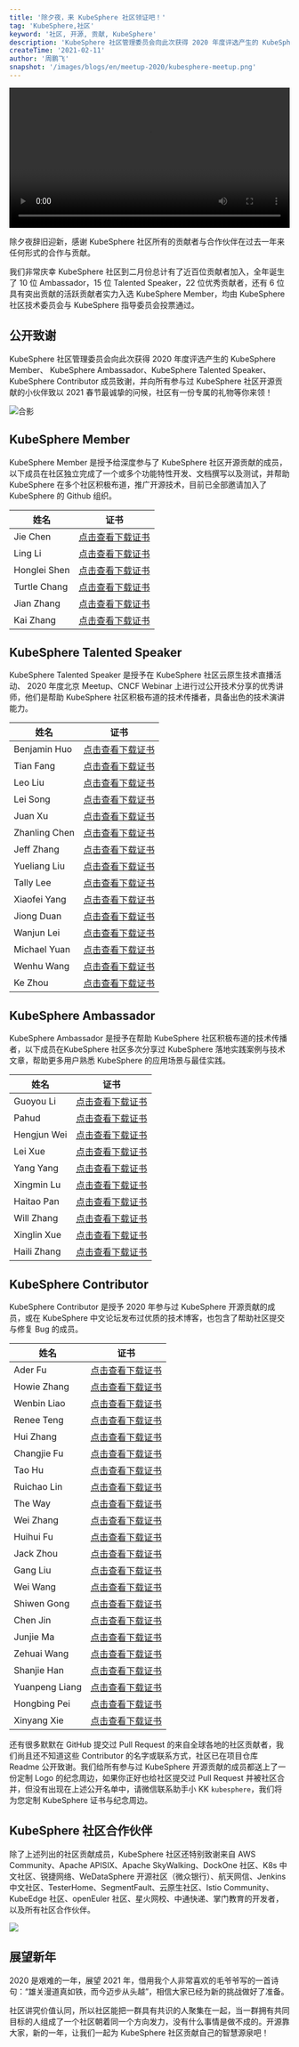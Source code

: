 ```yaml
---
title: '除夕夜，来 KubeSphere 社区领证吧！'
tag: 'KubeSphere,社区'
keyword: '社区, 开源, 贡献, KubeSphere'
description: 'KubeSphere 社区管理委员会向此次获得 2020 年度评选产生的 KubeSphere Member、 KubeSphere Ambassador、KubeSphere Talented Speaker、KubeSphere Contributor 成员致谢。'
createTime: '2021-02-11'
author: '周鹏飞'
snapshot: '/images/blogs/en/meetup-2020/kubesphere-meetup.png'
---
```


<video controls="controls" style="width: 100% !important; height: auto !important;">
  <source type="video/mp4" src="https://kubesphere-community.pek3b.qingstor.com/videos/meetup%20final%200131.mp4">
</video>

除夕夜辞旧迎新，感谢 KubeSphere 社区所有的贡献者与合作伙伴在过去一年来任何形式的合作与贡献。

我们非常庆幸 KubeSphere 社区到二月份总计有了近百位贡献者加入，全年诞生了 10 位 Ambassador，15 位 Talented Speaker，22 位优秀贡献者，还有 6 位具有突出贡献的活跃贡献者实力入选 KubeSphere Member，均由 KubeSphere 社区技术委员会与 KubeSphere 指导委员会投票通过。

## 公开致谢

KubeSphere 社区管理委员会向此次获得 2020 年度评选产生的 KubeSphere Member、 KubeSphere Ambassador、KubeSphere Talented Speaker、KubeSphere Contributor 成员致谢，并向所有参与过 KubeSphere 社区开源贡献的小伙伴致以 2021 春节最诚挚的问候，社区有一份专属的礼物等你来领！

![合影](https://pek3b.qingstor.com/kubesphere-community/images/20210211222956.png)

## KubeSphere Member

KubeSphere Member 是授予给深度参与了 KubeSphere 社区开源贡献的成员，以下成员在社区独立完成了一个或多个功能特性开发、文档撰写以及测试，并帮助 KubeSphere 在多个社区积极布道，推广开源技术，目前已全部邀请加入了 KubeSphere 的 Github 组织。

| 姓名 | 证书 |
| ---- | ---- |
|Jie Chen|[点击查看下载证书](https://kubesphere-community.pek3b.qingstor.com/images/certificates/member-chenjie.png) |
|Ling Li|[点击查看下载证书](https://kubesphere-community.pek3b.qingstor.com/images/certificates/member-liling.png) |
|Honglei Shen|[点击查看下载证书](https://kubesphere-community.pek3b.qingstor.com/images/certificates/member-shenhonglei.png) |
|Turtle Chang|[点击查看下载证书](https://kubesphere-community.pek3b.qingstor.com/images/certificates/member-turtlechang.png) |
|Jian Zhang|[点击查看下载证书](https://kubesphere-community.pek3b.qingstor.com/images/certificates/member-zhagnjian.png) |
|Kai Zhang|[点击查看下载证书](https://kubesphere-community.pek3b.qingstor.com/images/certificates/member-zhangkai.png) |

## KubeSphere Talented Speaker

KubeSphere Talented Speaker 是授予在 KubeSphere 社区云原生技术直播活动、 2020 年度北京 Meetup、CNCF Webinar 上进行过公开技术分享的优秀讲师，他们是帮助 KubeSphere 社区积极布道的技术传播者，具备出色的技术演讲能力。

| 姓名 | 证书 |
| ---- | ---- |
|Benjamin Huo|[点击查看下载证书](https://kubesphere-community.pek3b.qingstor.com/images/certificates/speaker-benjaminhuo.png) |
|Tian Fang|[点击查看下载证书](https://kubesphere-community.pek3b.qingstor.com/images/certificates/speaker-fangtian.png) |
|Leo Liu|[点击查看下载证书](https://kubesphere-community.pek3b.qingstor.com/images/certificates/speaker-leoliu.png) |
|Lei Song|[点击查看下载证书](https://kubesphere-community.pek3b.qingstor.com/images/certificates/speaker-songlei.png) |
|Juan Xu|[点击查看下载证书](https://kubesphere-community.pek3b.qingstor.com/images/certificates/speaker-xujuan.png)|
|Zhanling Chen|[点击查看下载证书](https://kubesphere-community.pek3b.qingstor.com/images/certificates/speaker-chenzhanling.png) |
|Jeff Zhang|[点击查看下载证书](https://kubesphere-community.pek3b.qingstor.com/images/certificates/speaker-jeffzhang.png) |
|Yueliang Liu|[点击查看下载证书](https://kubesphere-community.pek3b.qingstor.com/images/certificates/speaker-liuyueliang.png) |
|Tally Lee|[点击查看下载证书](https://kubesphere-community.pek3b.qingstor.com/images/certificates/speaker-tallylee.png) |
|Xiaofei Yang|[点击查看下载证书](https://kubesphere-community.pek3b.qingstor.com/images/certificates/speaker-yangxiaofei.png) |
|Jiong Duan|[点击查看下载证书](https://kubesphere-community.pek3b.qingstor.com/images/certificates/speaker-duanjiong.png) |
|Wanjun Lei|[点击查看下载证书](https://kubesphere-community.pek3b.qingstor.com/images/certificates/speaker-leiwanjun.png) |
|Michael Yuan|[点击查看下载证书](https://kubesphere-community.pek3b.qingstor.com/images/certificates/speaker-michaelyuan.png) |
|Wenhu Wang|[点击查看下载证书](https://kubesphere-community.pek3b.qingstor.com/images/certificates/speaker-wangwenhu.png) |
|Ke Zhou|[点击查看下载证书](https://kubesphere-community.pek3b.qingstor.com/images/certificates/speaker-zhouke.png) |

## KubeSphere Ambassador

KubeSphere Ambassador 是授予在帮助 KubeSphere 社区积极布道的技术传播者，以下成员在KubeSphere 社区多次分享过 KubeSphere 落地实践案例与技术文章，帮助更多用户熟悉 KubeSphere 的应用场景与最佳实践。

| 姓名 | 证书 |
| ---- | ---- |
|Guoyou Li|[点击查看下载证书](https://kubesphere-community.pek3b.qingstor.com/images/certificates/ambassador-liguoyou.png) |
|Pahud|[点击查看下载证书](https://kubesphere-community.pek3b.qingstor.com/images/certificates/ambassador-pahud.png) |
|Hengjun Wei|[点击查看下载证书](https://kubesphere-community.pek3b.qingstor.com/images/certificates/ambassador-weihengjun.png) |
|Lei Xue|[点击查看下载证书](https://kubesphere-community.pek3b.qingstor.com/images/certificates/ambassador-xuelei.png) |
|Yang Yang|[点击查看下载证书](https://kubesphere-community.pek3b.qingstor.com/images/certificates/ambassador-yangyang.png)|
|Xingmin Lu|[点击查看下载证书](https://kubesphere-community.pek3b.qingstor.com/images/certificates/ambassador-luxingmin.png) |
|Haitao Pan|[点击查看下载证书](https://kubesphere-community.pek3b.qingstor.com/images/certificates/ambassador-panhaitao.png) |
|Will Zhang|[点击查看下载证书](https://kubesphere-community.pek3b.qingstor.com/images/certificates/ambassador-willzhang.png) |
|Xinglin Xue|[点击查看下载证书](https://kubesphere-community.pek3b.qingstor.com/images/certificates/ambassador-xuexinglin.png) |
|Haili Zhang|[点击查看下载证书](https://kubesphere-community.pek3b.qingstor.com/images/certificates/ambassador-zhanghaili.png) |

## KubeSphere Contributor

KubeSphere Contributor 是授予 2020 年参与过 KubeSphere 开源贡献的成员，或在 KubeSphere 中文论坛发布过优质的技术博客，也包含了帮助社区提交与修复 Bug 的成员。

| 姓名 | 证书 |
| ---- | ---- |
|Ader Fu|[点击查看下载证书](https://kubesphere-community.pek3b.qingstor.com/images/certificates/contributor-aderfu.png) |
|Howie Zhang|[点击查看下载证书](https://kubesphere-community.pek3b.qingstor.com/images/certificates/contributor-howiezhang.png) |
|Wenbin Liao|[点击查看下载证书](https://kubesphere-community.pek3b.qingstor.com/images/certificates/contributor-liaowenbin.png) |
|Renee Teng|[点击查看下载证书](https://kubesphere-community.pek3b.qingstor.com/images/certificates/contributor-reneeteng.png) |
|Hui Zhang|[点击查看下载证书](https://kubesphere-community.pek3b.qingstor.com/images/certificates/contributor-zhanghui.png)|
|Changjie Fu|[点击查看下载证书](https://kubesphere-community.pek3b.qingstor.com/images/certificates/contributor-fuchangjie.png) |
|Tao Hu|[点击查看下载证书](https://kubesphere-community.pek3b.qingstor.com/images/certificates/contributor-hutao.png) |
|Ruichao Lin|[点击查看下载证书](https://kubesphere-community.pek3b.qingstor.com/images/certificates/contributor-linruichao.png) |
|The Way|[点击查看下载证书](https://kubesphere-community.pek3b.qingstor.com/images/certificates/contributor-theway.png) |
|Wei Zhang|[点击查看下载证书](https://kubesphere-community.pek3b.qingstor.com/images/certificates/contributor-zhangwei.png) |
|Huihui Fu|[点击查看下载证书](https://kubesphere-community.pek3b.qingstor.com/images/certificates/contributor-fuhuihui.png)|
|Jack Zhou|[点击查看下载证书](https://kubesphere-community.pek3b.qingstor.com/images/certificates/contributor-jackzhou.png)|
|Gang Liu|[点击查看下载证书](https://kubesphere-community.pek3b.qingstor.com/images/certificates/contributor-liugang.png)|
|Wei Wang|[点击查看下载证书](https://kubesphere-community.pek3b.qingstor.com/images/certificates/contributor-wangwei.png) |
|Shiwen Gong|[点击查看下载证书](https://kubesphere-community.pek3b.qingstor.com/images/certificates/contributor-gongshiwen.png) |
|Chen Jin|[点击查看下载证书](https://kubesphere-community.pek3b.qingstor.com/images/certificates/contributor-jinchen.png) |
|Junjie Ma|[点击查看下载证书](https://kubesphere-community.pek3b.qingstor.com/images/certificates/contributor-majunjie.png) |
|Zehuai Wang|[点击查看下载证书](https://kubesphere-community.pek3b.qingstor.com/images/certificates/contributor-wangzehuai.png) |
|Shanjie Han|[点击查看下载证书](https://kubesphere-community.pek3b.qingstor.com/images/certificates/contributor-hanshanjie.png) |
|Yuanpeng Liang|[点击查看下载证书](https://kubesphere-community.pek3b.qingstor.com/images/certificates/contributor-liangyuanpeng.png) |
|Hongbing Pei|[点击查看下载证书](https://kubesphere-community.pek3b.qingstor.com/images/certificates/contributor-peihongbing.png) |
|Xinyang Xie|[点击查看下载证书](https://kubesphere-community.pek3b.qingstor.com/images/certificates/contributor-xiexinyang.png) |

还有很多默默在 GitHub 提交过 Pull Request 的来自全球各地的社区贡献者，我们尚且还不知道这些 Contributor 的名字或联系方式，社区已在项目仓库 Readme 公开致谢。我们给所有参与过 KubeSphere 开源贡献的成员都送上了一份定制 Logo 的纪念周边，如果你正好也给社区提交过 Pull Request 并被社区合并，但没有出现在上述公开名单中，请微信联系助手小 KK `kubesphere`，我们将为您定制 KubeSphere 证书与纪念周边。

## KubeSphere 社区合作伙伴

除了上述列出的社区贡献成员，KubeSphere 社区还特别致谢来自 AWS Community、Apache APISIX、Apache SkyWalking、DockOne 社区、K8s 中文社区、锐捷网络、WeDataSphere 开源社区（微众银行）、航天网信、Jenkins 中文社区、TesterHome、SegmentFault、云原生社区、Istio Community、KubeEdge 社区、openEuler 社区、星火网校、中通快递、掌门教育的开发者，以及所有社区合作伙伴。

![](https://ap3.qingstor.com/kubesphere-website/docs/20201229150707.png)

## 展望新年

2020 是艰难的一年，展望 2021 年，借用我个人非常喜欢的毛爷爷写的一首诗句：“雄关漫道真如铁，而今迈步从头越”，相信大家已经为新的挑战做好了准备。

社区讲究价值认同，所以社区能把一群具有共识的人聚集在一起，当一群拥有共同目标的人组成了一个社区朝着同一个方向发力，没有什么事情是做不成的。开源靠大家，新的一年，让我们一起为 KubeSphere 社区贡献自己的智慧源泉吧！